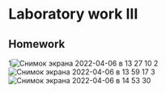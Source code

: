 # Laboratory work III




## Homework
1![Снимок экрана 2022-04-06 в 13 27 10](https://user-images.githubusercontent.com/100668619/162972383-e628fd43-c05b-4edc-a1a3-cf317b6f2619.png)
2
![Снимок экрана 2022-04-06 в 13 59 17](https://user-images.githubusercontent.com/100668619/162972545-fb49c7b8-2d7c-4405-a1fb-ad1b3056852a.png)
3
![Снимок экрана 2022-04-06 в 14 53 30](https://user-images.githubusercontent.com/100668619/162972623-d36c7f9b-e892-49cb-b9af-83e720c4175a.png)

